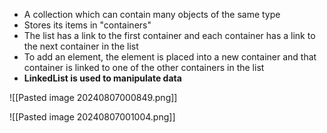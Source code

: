 - A collection which can contain many objects of the same type 
- Stores its items in "containers"
- The list has a link to the first container and each container has a link to the next container in the list
- To add an element, the element is placed into a new container and that container is linked to one of the other containers in the list
- **LinkedList is used to manipulate data**

![[Pasted image 20240807000849.png]]

![[Pasted image 20240807001004.png]]

